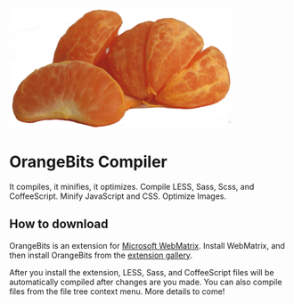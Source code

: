 ![](https://github.com/JustinBeckwith/OrangeBits/blob/master/oranges2.png?raw=true)

# OrangeBits Compiler
It compiles, it minifies, it optimizes. Compile LESS, Sass, Scss, and CoffeeScript. Minify JavaScript and CSS. Optimize Images.


## How to download
OrangeBits is an extension for [Microsoft WebMatrix](http://webmatrix.com "Microsoft WebMatrix"). Install WebMatrix, and then install OrangeBits from the [extension gallery](http://extensions.webmatrix.com/packages/OrangeBits/ "OrangeBits on the Extension Gallery").  



After you install the extension, LESS, Sass, and CoffeeScript files will be automatically compiled after changes are you made.  You can also compile files from the file tree context menu.  More details to come!





